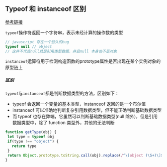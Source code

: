 <!--
 * @Author: Mia
 * @Date: 2022-01-12 09:22:20
 * @LastEditors: Mia
 * @LastEditTime: 2022-01-12 10:27:35
 * @Description: typeof 和 instanceof 的区别
-->

## Typeof 和 instanceof 区别

[参考链接](https://github.com/febobo/web-interview/issues/65)

`typeof`操作符返回一个字符串，表示未经计算的操作数的类型
```javascript
// javascript 存在一个悠久的bug
typeof null // object
// 这并不代表null就是引用类型数据，并且null 本身也不是对象
```

`instanceof`运算符用于检测构造函数的prototype属性是否出现在某个实例对象的原型链上


##### 区别
`typeof`与`instanceof`都是判断数据类型的方法，区别如下：
 - typeof 会返回一个变量的基本类型，instanceof 返回的是一个布尔值
 - instanceof 可以准确地判断复杂引用数据类型，但不能正确判断基础数据类型
 - 而 typeof 也存在弊端，它虽然可以判断基础数据类型(null 除外)，但是引用数据类型中，除了 function 类型外，其他的无法判断

 ```javascript
function getType(obj) {
  let type = typeof obj
  if(type !== "object") {
    return type
  }
  return Object.prototype.toString.call(obj).replace(/^\[object (\S+)\]$/, '$1')
}
 ```